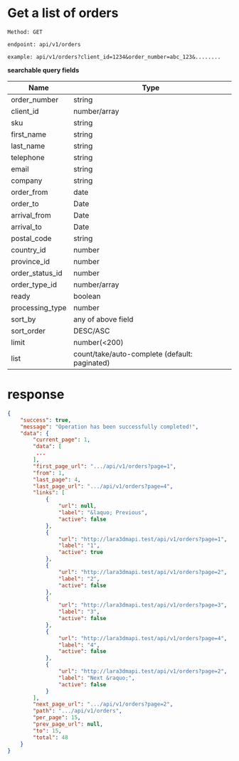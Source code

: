 # Get a list of orders



`Method: GET`

`endpoint: api/v1/orders`

`example: api/v1/orders?client_id=1234&order_number=abc_123&........`

**searchable query fields**

| Name             | Type                                          |
|------------------|-----------------------------------------------|
| order_number| string                                        |
| client_id| number/array                                  |
| sku | string                                        |
| first_name | string                                        |
| last_name | string                                        |
| telephone | string                                        |
| email | string                                        |
| company | string                                        |
| order_from | date                                          |
| order_to | Date                                          |
| arrival_from | Date                                          |
| arrival_to | Date                                          |
| postal_code | string                                        |
| country_id | number                                        |
| province_id | number                                        | 
| order_status_id| number                                        |
| order_type_id| number/array                                  |
| ready | boolean                                       |
| processing_type | number                                        |
| sort_by | any of above field                            |
| sort_order | DESC/ASC                                      |
|limit| number(<200)                                  |
|list| count/take/auto-complete (default: paginated) |

# response

```json
{
    "success": true,
    "message": "Operation has been successfully completed!",
    "data": {
        "current_page": 1,
        "data": [
         ...
        ],
        "first_page_url": ".../api/v1/orders?page=1",
        "from": 1,
        "last_page": 4,
        "last_page_url": ".../api/v1/orders?page=4",
        "links": [
            {
                "url": null,
                "label": "&laquo; Previous",
                "active": false
            },
            {
                "url": "http://lara3dmapi.test/api/v1/orders?page=1",
                "label": "1",
                "active": true
            },
            {
                "url": "http://lara3dmapi.test/api/v1/orders?page=2",
                "label": "2",
                "active": false
            },
            {
                "url": "http://lara3dmapi.test/api/v1/orders?page=3",
                "label": "3",
                "active": false
            },
            {
                "url": "http://lara3dmapi.test/api/v1/orders?page=4",
                "label": "4",
                "active": false
            },
            {
                "url": "http://lara3dmapi.test/api/v1/orders?page=2",
                "label": "Next &raquo;",
                "active": false
            }
        ],
        "next_page_url": ".../api/v1/orders?page=2",
        "path": ".../api/v1/orders",
        "per_page": 15,
        "prev_page_url": null,
        "to": 15,
        "total": 48
    }
}
```